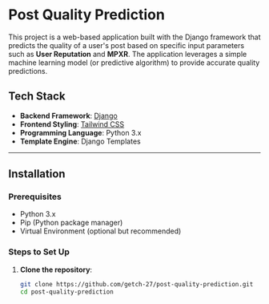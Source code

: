 # Post Quality Prediction

This project is a web-based application built with the Django framework that predicts the quality of a user's post based on specific input parameters such as **User Reputation** and **MPXR**. The application leverages a simple machine learning model (or predictive algorithm) to provide accurate quality predictions.

## Tech Stack

- **Backend Framework**: [Django](https://www.djangoproject.com/)
- **Frontend Styling**: [Tailwind CSS](https://tailwindcss.com/)
- **Programming Language**: Python 3.x
- **Template Engine**: Django Templates

---

## Installation

### Prerequisites
- Python 3.x
- Pip (Python package manager)
- Virtual Environment (optional but recommended)

### Steps to Set Up
1. **Clone the repository**:
   ```bash
   git clone https://github.com/getch-27/post-quality-prediction.git
   cd post-quality-prediction
